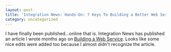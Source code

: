 ```yaml
---
layout: post
title: 'Integration News: Hands-On: 7 Keys To Building a Better Web Service'
category: uncategorized
---
```


I have finally been published...online that is.  Integration News has published an article I wrote months ago on <a href="http://idevnews.com/IntegrationNews.asp?ID=30">Building a Web Service</a>.  Looks like some nice edits were added too because I almost didn't recognize the article.
